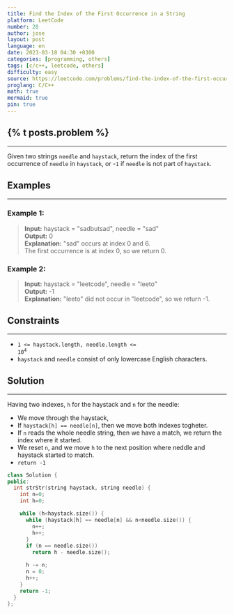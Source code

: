 ```yaml
---
title: Find the Index of the First Occurrence in a String
platform: LeetCode
number: 28
author: jose
layout: post
language: en
date: 2023-03-18 04:30 +0300
categories: [programming, others]
tags: [c/c++, leetcode, others]
difficulty: easy
source: https://leetcode.com/problems/find-the-index-of-the-first-occurrence-in-a-string/
proglang: C/C++
math: true
mermaid: true
pin: true
---
```

## {% t posts.problem %}
---
Given two strings `needle` and `haystack`, return the index of the first occurrence of `needle` in `haystack`, or -`1` if `needle` is not part of `haystack`.  

## Examples
---
### **Example 1:**
>**Input:** haystack = "sadbutsad", needle = "sad"  
>**Output:** 0  
>**Explanation:** "sad" occurs at index 0 and 6.  
>The first occurrence is at index 0, so we return 0.  

### **Example 2:**
>**Input:** haystack = "leetcode", needle = "leeto"  
>**Output:** -1  
>**Explanation:** "leeto" did not occur in "leetcode", so we return -1.  

## Constraints
---
- <code>1 <= haystack.length, needle.length <= 10<sup>4</sup></code>  
- `haystack` and `needle` consist of only lowercase English characters.  

## Solution
---
Having two indexes, `h` for the haystack and `n` for the needle:  
  - We move through the haystack,
  - If  `haystack[h] == needle[n]`, then we move both indexes togheter.
  - If `n` reads the whole needle string, then we have a match, we return the index where it started.
  - We reset `n`, and we move `h` to the next position where neddle and haystack started to match.
  - `return -1`

```c++
class Solution {
public:
  int strStr(string haystack, string needle) {
    int n=0;
    int h=0;

    while (h<haystack.size()) {
      while (haystack[h] == needle[n] && n<needle.size()) {
        n++;
        h++;
      }
      if (n == needle.size())
        return h - needle.size();

      h -= n;
      n = 0;
      h++;
    }
    return -1;
  }
};
```
